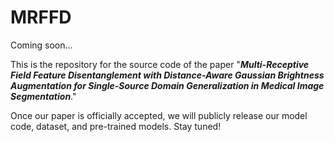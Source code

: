 # MRFFD
Coming soon...

This is the repository for the source code of the paper "***Multi-Receptive Field Feature Disentanglement with Distance-Aware Gaussian Brightness Augmentation for Single-Source Domain Generalization in Medical Image Segmentation***."

Once our paper is officially accepted, we will publicly release our model code, dataset, and pre-trained models. Stay tuned!
